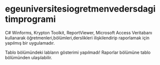 # egeuniversitesiogretmenvedersdagitimprogrami
C# Winforms, Krypton Toolkit, ReportViewer, Microsoft Access Veritabanı kullanarak öğretmenleri,bölümleri,derslikleri ilişkilendirip raporlamak için yapılmış bir uygulamadır.

Tablo bölümündeki labların gösterimi yapılmadı! Raporlar bölümüne tablo bölümünden ulaşılabilir.
